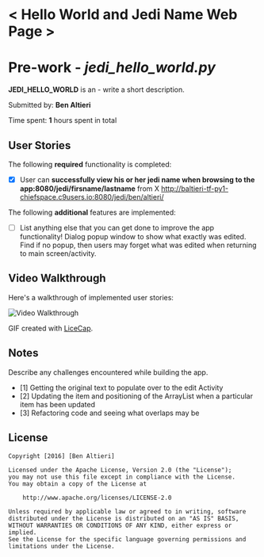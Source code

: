 # < Hello World and Jedi Name Web Page >

# Pre-work - *jedi_hello_world.py*

**JEDI_HELLO_WORLD** is an - write a short description.

Submitted by: **Ben Altieri**

Time spent: **1** hours spent in total

## User Stories

The following **required** functionality is completed:

* [x] User can **successfully view his or her jedi name when browsing to the app:8080/jedi/firsname/lastname** from X
http://baltieri-tf-py1-chiefspace.c9users.io:8080/jedi/ben/altieri/

The following **additional** features are implemented:

* [ ] List anything else that you can get done to improve the app functionality!
Dialog popup window to show what exactly was edited.  Find if no popup, then users may forget what was edited when returning to main screen/activity.

## Video Walkthrough 

Here's a walkthrough of implemented user stories:

<img src='https://www.google.com' title='Video Walkthrough' width='' alt='Video Walkthrough' />

GIF created with [LiceCap](http://www.cockos.com/licecap/).

## Notes

Describe any challenges encountered while building the app.
* [1] Getting the original text to populate over to the edit Activity
* [2] Updating the item and positioning of the ArrayList when a particular item has been updated
* [3] Refactoring code and seeing what overlaps may be

## License

    Copyright [2016] [Ben Altieri]

    Licensed under the Apache License, Version 2.0 (the "License");
    you may not use this file except in compliance with the License.
    You may obtain a copy of the License at

        http://www.apache.org/licenses/LICENSE-2.0

    Unless required by applicable law or agreed to in writing, software
    distributed under the License is distributed on an "AS IS" BASIS,
    WITHOUT WARRANTIES OR CONDITIONS OF ANY KIND, either express or implied.
    See the License for the specific language governing permissions and
    limitations under the License.
